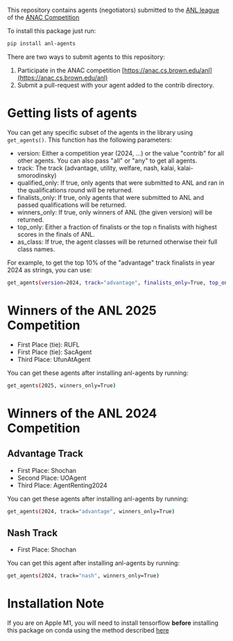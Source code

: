 This repository contains agents (negotiators) submitted to the [ANL league](https://anac.cs.brown.edu/anl) of the [ANAC Competition](https://anac.cs.brown.edu)

To install this package just run:

```bash
pip install anl-agents
```

There are two ways to submit agents to this repository:

1. Participate in the ANAC competition [https://anac.cs.brown.edu/anl](https://anac.cs.brown.edu/anl)
2. Submit a pull-request with your agent added to the contrib directory.

# Getting lists of agents

You can get any specific subset of the agents in the library using `get_agents()`. This function
has the following parameters:

- version: Either a competition year (2024, ...) or the value "contrib" for all other agents. You can also pass "all" or "any" to get all agents.
- track: The track (advantage, utility, welfare, nash, kalai, kalai-smorodinsky)
- qualified_only: If true, only agents that were submitted to ANL and ran in the qualifications round will be
  returned.
- finalists_only: If true, only agents that were submitted to ANL and passed qualifications will be
  returned.
- winners_only: If true, only winners of ANL (the given version) will be returned.
- top_only: Either a fraction of finalists or the top n finalists with highest scores in the finals of
  ANL.
- as_class: If true, the agent classes will be returned otherwise their full class names.

For example, to get the top 10% of the "advantage" track finalists in year 2024 as strings, you can use:

```bash
get_agents(version=2024, track="advantage", finalists_only=True, top_only=0.1, as_class=False)
```


# Winners of the ANL 2025 Competition

- First Place (tie): RUFL
- First Place (tie): SacAgent
- Third Place: UfunAtAgent

You can get these agents after installing anl-agents by running:

```bash
get_agents(2025, winners_only=True)
```


# Winners of the ANL 2024 Competition

## Advantage Track

- First Place: Shochan
- Second Place: UOAgent
- Third Place: AgentRenting2024

You can get these agents after installing anl-agents by running:

```bash
get_agents(2024, track="advantage", winners_only=True)
```

## Nash Track

- First Place: Shochan

You can get this agent after installing anl-agents by running:

```bash
get_agents(2024, track="nash", winners_only=True)
```

# Installation Note

If you are on Apple M1, you will need to install tensorflow **before** installing this package on conda using the method described [here](https://developer.apple.com/metal/tensorflow-plugin/)
